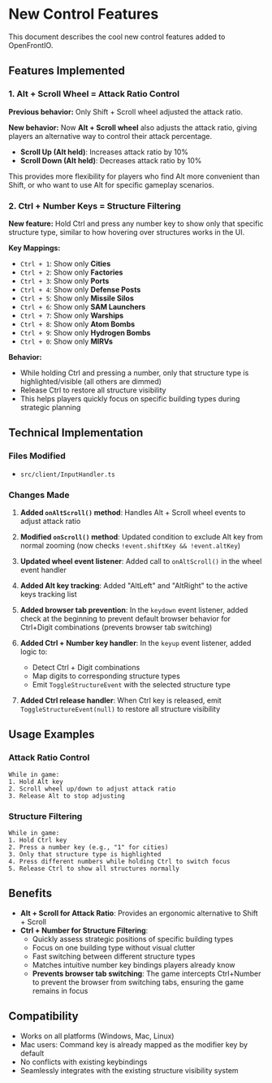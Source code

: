 # New Control Features

This document describes the cool new control features added to OpenFrontIO.

## Features Implemented

### 1. Alt + Scroll Wheel = Attack Ratio Control

**Previous behavior:** Only Shift + Scroll wheel adjusted the attack ratio.

**New behavior:** Now **Alt + Scroll wheel** also adjusts the attack ratio, giving players an alternative way to control their attack percentage.

- **Scroll Up (Alt held)**: Increases attack ratio by 10%
- **Scroll Down (Alt held)**: Decreases attack ratio by 10%

This provides more flexibility for players who find Alt more convenient than Shift, or who want to use Alt for specific gameplay scenarios.

### 2. Ctrl + Number Keys = Structure Filtering

**New feature:** Hold Ctrl and press any number key to show only that specific structure type, similar to how hovering over structures works in the UI.

**Key Mappings:**

- `Ctrl + 1`: Show only **Cities**
- `Ctrl + 2`: Show only **Factories**
- `Ctrl + 3`: Show only **Ports**
- `Ctrl + 4`: Show only **Defense Posts**
- `Ctrl + 5`: Show only **Missile Silos**
- `Ctrl + 6`: Show only **SAM Launchers**
- `Ctrl + 7`: Show only **Warships**
- `Ctrl + 8`: Show only **Atom Bombs**
- `Ctrl + 9`: Show only **Hydrogen Bombs**
- `Ctrl + 0`: Show only **MIRVs**

**Behavior:**

- While holding Ctrl and pressing a number, only that structure type is highlighted/visible (all others are dimmed)
- Release Ctrl to restore all structure visibility
- This helps players quickly focus on specific building types during strategic planning

## Technical Implementation

### Files Modified

- `src/client/InputHandler.ts`

### Changes Made

1. **Added `onAltScroll()` method**: Handles Alt + Scroll wheel events to adjust attack ratio
2. **Modified `onScroll()` method**: Updated condition to exclude Alt key from normal zooming (now checks `!event.shiftKey && !event.altKey`)

3. **Updated wheel event listener**: Added call to `onAltScroll()` in the wheel event handler

4. **Added Alt key tracking**: Added "AltLeft" and "AltRight" to the active keys tracking list

5. **Added browser tab prevention**: In the `keydown` event listener, added check at the beginning to prevent default browser behavior for Ctrl+Digit combinations (prevents browser tab switching)

6. **Added Ctrl + Number key handler**: In the `keyup` event listener, added logic to:

   - Detect Ctrl + Digit combinations
   - Map digits to corresponding structure types
   - Emit `ToggleStructureEvent` with the selected structure type

7. **Added Ctrl release handler**: When Ctrl key is released, emit `ToggleStructureEvent(null)` to restore all structure visibility

## Usage Examples

### Attack Ratio Control

```
While in game:
1. Hold Alt key
2. Scroll wheel up/down to adjust attack ratio
3. Release Alt to stop adjusting
```

### Structure Filtering

```
While in game:
1. Hold Ctrl key
2. Press a number key (e.g., "1" for cities)
3. Only that structure type is highlighted
4. Press different numbers while holding Ctrl to switch focus
5. Release Ctrl to show all structures normally
```

## Benefits

- **Alt + Scroll for Attack Ratio**: Provides an ergonomic alternative to Shift + Scroll
- **Ctrl + Number for Structure Filtering**:
  - Quickly assess strategic positions of specific building types
  - Focus on one building type without visual clutter
  - Fast switching between different structure types
  - Matches intuitive number key bindings players already know
  - **Prevents browser tab switching**: The game intercepts Ctrl+Number to prevent the browser from switching tabs, ensuring the game remains in focus

## Compatibility

- Works on all platforms (Windows, Mac, Linux)
- Mac users: Command key is already mapped as the modifier key by default
- No conflicts with existing keybindings
- Seamlessly integrates with the existing structure visibility system
